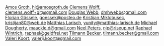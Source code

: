 [Amos Groth](https://github.com/amosgroth/), hi@amosgroth.de
[Clemens Wolff](https://github.com/c-w/), clemens.wolff+git@gmail.com
[Douglas Webb](https://github.com/bbew/), dmhwebb@gmail.com
[Florian Gössele](https://github.com/goessek/), goessek@posteo.de
[Kristijan Miklobusec](https://github.com/Sliverriver), kristijan80@web.de
[Matthias Larisch](https://github.com/NerdyProjects/), yunity@matthias-larisch.de
[Michael Dougherty](https://github.com/maackle/), maackle.d@gmail.com
[Neel Peters](https://github.com/neeljp/), njp@riseup.net
[Raphael Wintrich](https://github.com/raph-ael/), raphael@geldfrei.net
[Tilmann Becker](https://github.com/tiltec), tilmann.becker@gmail.com
[Valeri Koort](https://github.com/valeriko/), valerij.koort@gmail.com
